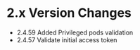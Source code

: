 2.x Version Changes
===================
* 2.4.59 Added Privileged pods validation
* 2.4.57 Validate initial access token
